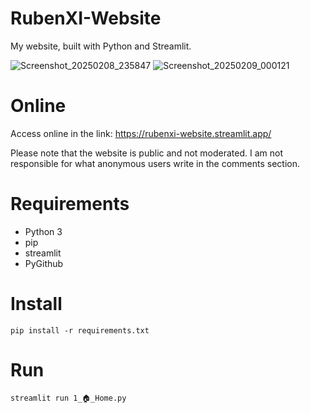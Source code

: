 # RubenXI-Website
 My website, built with Python and Streamlit. 

![Screenshot_20250208_235847](https://github.com/user-attachments/assets/06741e2b-0689-4176-a662-df5decc036e1)
![Screenshot_20250209_000121](https://github.com/user-attachments/assets/af331fca-e61a-4e0e-a034-a47d34186645)

# Online
Access online in the link:
https://rubenxi-website.streamlit.app/

Please note that the website is public and not moderated. I am not responsible for what anonymous users write in the comments section.

# Requirements
- Python 3
- pip
- streamlit
- PyGithub

# Install
```
pip install -r requirements.txt
```

# Run
```
streamlit run 1_🏠_Home.py
```
